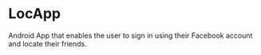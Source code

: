 # LocApp
Android App that enables the user to sign in using their Facebook account and locate their friends. 
